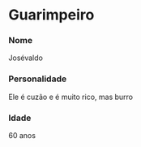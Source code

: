 # Guarimpeiro

### Nome
Josévaldo
### Personalidade
Ele é cuzão e é muito rico, mas burro
### Idade
60 anos
